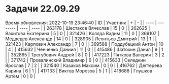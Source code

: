# Задачи 22.09.29
Время обновления: 2022-10-19 23:46:40
| ID   | Участник | +    | -    |
| ---- | -------- | ---- | ---- |
| 263178 | Шестаков Вячеслав | 15 | 0 |
| 262625 | Вахитова Екатерина | 5 | 0 |
| 321426 | Коляда Вадим | 11 | 0 |
| 369107 | Медведев Александр | 14 | 0 |
| 328905 | Леонтьев Дмитрий | 13 | 1 |
| 321423 | Карпович Александр | 7 | 0 |
| 369588 | Поддубецкий Антон | 10 | 4 |
| 415632 | Ченченко Даниил | 11 | 0 |
| 415486 | Шатохин Данил | 9 | 1 |
| 352865 | Трегубович Андрей | 8 | 0 |
| 417223 | Пяткова Валерия | 3 | 2 |
| 371742 | Провалинский Владимир | 6 | 0 |
| 415633 | Селедкин Ярослав | 7 | 2 |
| 321540 | Казаков Максим | 0 | 0 |
| 416762 | Дегтерева Карина | 6 | 1 |
| 417133 | Виктор Морозов | 5 | 1 |
| 418688 | Глушков Артём | 0 | 0 |
